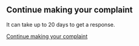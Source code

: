 ## Continue making your complaint 

It can take up to 20 days to get a response.

[Continue making your complaint](/when-applied)
